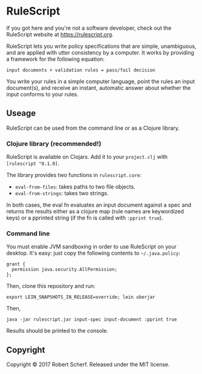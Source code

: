 # RuleScript

If you got here and you're not a software developer, check out the RuleScript website at https://rulescript.org.

RuleScript lets you write policy specifications that are simple, unambiguous, and are applied with utter consistency by a computer. It works by providing a framework for the following equation:

`input documents + validation rules = pass/fail decision`

You write your rules in a simple computer language, point the rules an input document(s), and receive an instant, automatic answer about whether the input conforms to your rules.

## Useage

RuleScript can be used from the command line or as a Clojure library.

### Clojure library (recommended!)

RuleScript is available on Clojars. Add it to your `project.clj` with `[rulescript "0.1.0]`.

The library provides two functions in `rulescript.core`: 

- `eval-from-files`: takes paths to two file objects.
- `eval-from-strings`: takes two strings.

In both cases, the eval fn evaluates an input document against a spec and returns the results either as a clojure map (rule names are keywordized keys) or a pprinted string (if the fn is called with `:pprint true`).

### Command line

You must enable JVM sandboxing in order to use RuleScript on your desktop. It's easy: just copy the following contents to `~/.java.policy`:

```
grant {
  permission java.security.AllPermission;
};
```

Then, clone this repository and run:

`export LEIN_SNAPSHOTS_IN_RELEASE=override; lein uberjar`

Then,

`java -jar rulescript.jar input-spec input-document :pprint true`

Results should be printed to the console.

## Copyright

Copyright © 2017 Robert Scherf. Released under the MIT license.
